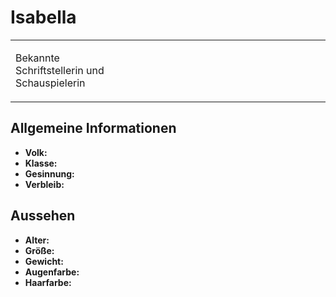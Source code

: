 # Isabella

<primary-label ref="npc"/>

<secondary-label ref="faergria"/>

<secondary-label ref="adrestia"/>

<table>
<tr><td>
<p>
Bekannte Schriftstellerin und Schauspielerin
</p>

</td><td width="300">
<!-- Edit here -->
<img src="isabella.png" alt="" />
</td></tr>
</table>

## Allgemeine Informationen

- **Volk:**
- **Klasse:**
- **Gesinnung:**
- **Verbleib:**

## Aussehen

- **Alter:**
- **Größe:**
- **Gewicht:**
- **Augenfarbe:**
- **Haarfarbe:**

<!--
## Beziehungen

<list columns="3">
<li>
</li>
</list>

## Notizen

- **Ziele:** 
- **Geheimnisse:** 
-->